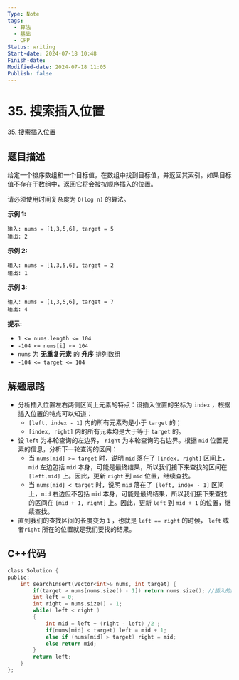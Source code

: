 ```yaml
---
Type: Note
tags: 
  - 算法
  - 基础
  - CPP
Status: writing
Start-date: 2024-07-18 10:48
Finish-date: 
Modified-date: 2024-07-18 11:05
Publish: false
---
```



# 35. 搜索插入位置
[35. 搜索插入位置](https://leetcode.cn/problems/search-insert-position/)

## 题目描述
给定一个排序数组和一个目标值，在数组中找到目标值，并返回其索引。如果目标值不存在于数组中，返回它将会被按顺序插入的位置。

请必须使用时间复杂度为 `O(log n)` 的算法。

**示例 1:**
```
输入: nums = [1,3,5,6], target = 5
输出: 2
```

**示例 2:**
```
输入: nums = [1,3,5,6], target = 2
输出: 1
```

**示例 3:**
```
输入: nums = [1,3,5,6], target = 7
输出: 4
```

**提示:**
- `1 <= nums.length <= 104`
- `-104 <= nums[i] <= 104`
- `nums` 为 **无重复元素** 的 **升序** 排列数组
- `-104 <= target <= 104`

## 解题思路
-  分析插入位置左右两侧区间上元素的特点：设插入位置的坐标为 `index` ，根据插入位置的特点可以知道：
	- `[left, index - 1]` 内的所有元素均是小于 `target` 的；
	- `[index, right]` 内的所有元素均是大于等于 `target` 的。
-  设 `left` 为本轮查询的左边界， `right` 为本轮查询的右边界。根据 `mid` 位置元素的信息，分析下一轮查询的区间：
	- 当 `nums[mid] >= target` 时，说明 `mid` 落在了 `[index, right]` 区间上，`mid` 左边包括 `mid` 本身，可能是最终结果，所以我们接下来查找的区间在 `[left,mid]` 上。因此，更新 `right` 到 `mid` 位置，继续查找。
	- 当 `nums[mid] < target` 时，说明 `mid` 落在了` [left, index - 1]` 区间上，`mid` 右边但不包括 `mid` 本身，可能是最终结果，所以我们接下来查找的区间在 `[mid + 1, right]` 上。因此，更新 `left` 到 `mid + 1` 的位置，继续查找。
-  直到我们的查找区间的长度变为 `1` ，也就是 `left == right` 的时候， `left` 或者`right` 所在的位置就是我们要找的结果。

## C++代码
```c
class Solution {
public:
    int searchInsert(vector<int>& nums, int target) {
        if(target > nums[nums.size() - 1]) return nums.size(); //插入的数大于数组中的数
        int left = 0; 
        int right = nums.size() - 1;
        while( left < right )
        {
            int mid = left + (right - left) /2 ;
            if(nums[mid] < target) left = mid + 1;
            else if (nums[mid] > target) right = mid;
            else return mid;
        }
        return left;
    }
};
```
